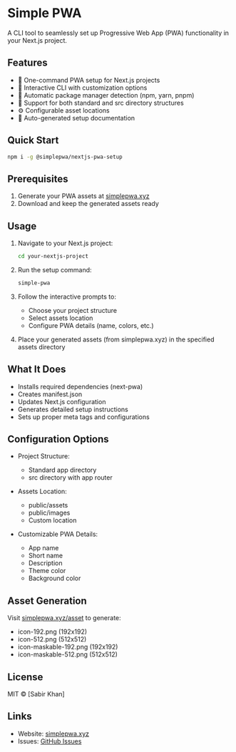 # Simple PWA

A CLI tool to seamlessly set up Progressive Web App (PWA) functionality in your Next.js project.

## Features

- 🚀 One-command PWA setup for Next.js projects
- 🎨 Interactive CLI with customization options
- 🔧 Automatic package manager detection (npm, yarn, pnpm)
- 📱 Support for both standard and src directory structures
- ⚙️ Configurable asset locations
- 📝 Auto-generated setup documentation

## Quick Start

```bash
npm i -g @simplepwa/nextjs-pwa-setup
```

## Prerequisites

1. Generate your PWA assets at [simplepwa.xyz](https://www.simplepwa.xyz/#asset)
2. Download and keep the generated assets ready

## Usage

1. Navigate to your Next.js project:
   ```bash
   cd your-nextjs-project
   ```

2. Run the setup command:
   ```bash
   simple-pwa
   ```

3. Follow the interactive prompts to:
   - Choose your project structure
   - Select assets location
   - Configure PWA details (name, colors, etc.)

4. Place your generated assets (from simplepwa.xyz) in the specified assets directory

## What It Does

- Installs required dependencies (next-pwa)
- Creates manifest.json
- Updates Next.js configuration
- Generates detailed setup instructions
- Sets up proper meta tags and configurations

## Configuration Options

- Project Structure:
  - Standard app directory
  - src directory with app router

- Assets Location:
  - public/assets
  - public/images
  - Custom location

- Customizable PWA Details:
  - App name
  - Short name
  - Description
  - Theme color
  - Background color

## Asset Generation

Visit [simplepwa.xyz/asset](https://simplepwa.xyz/#asset) to generate:
- icon-192.png (192x192)
- icon-512.png (512x512)
- icon-maskable-192.png (192x192)
- icon-maskable-512.png (512x512)

## License

MIT © [Sabir Khan]

## Links

- Website: [simplepwa.xyz](https://simplepwa.xyz)
- Issues: [GitHub Issues](https://github.com/simplepwa/pckg/issues)